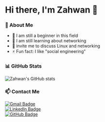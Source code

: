 # Hi there, I'm Zahwan 👋  

### 🚀 About Me  
- 🔭 I am still a beginner in this field  
- 🌱 I am still learning about networking   
- 💬 invite me to discuss Linux and networking
- ⚡ Fun fact: I like "social engineering"

### 📊 GitHub Stats  
![Zahwan's GitHub stats](https://github-readme-stats.vercel.app/api?username=Empy-ai09&show_icons=true&theme=tokyonight)  

### 📫 Contact Me  
[![Gmail Badge](https://img.shields.io/badge/-Email-red?style=flat-square&logo=Gmail&logoColor=white)](mailto:your-email@gmail.com)  
[![LinkedIn Badge](https://img.shields.io/badge/-LinkedIn-blue?style=flat-square&logo=LinkedIn&logoColor=white)](https://linkedin.com/in/your-profile)  
[![GitHub Badge](https://img.shields.io/badge/-GitHub-black?style=flat-square&logo=GitHub&logoColor=white)](https://github.com/Empy-ai09)
<!---
Empy-ai09/Empy-ai09 is a ✨ special ✨ repository because its `README.md` (this file) appears on your GitHub profile.
You can click the Preview link to take a look at your changes.
--->
